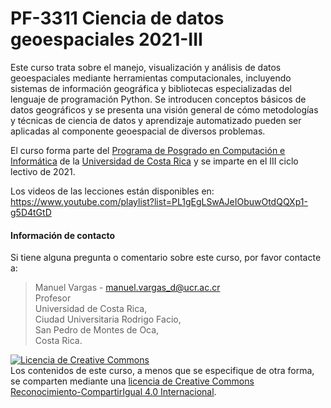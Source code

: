 # PF-3311 Ciencia de datos geoespaciales 2021-III

Este curso trata sobre el manejo, visualización y análisis de datos geoespaciales mediante herramientas computacionales, incluyendo sistemas de información geográfica y bibliotecas especializadas del lenguaje de programación Python. Se introducen conceptos básicos de datos geográficos y se presenta una visión general de cómo metodologías y técnicas de ciencia de datos y aprendizaje automatizado pueden ser aplicadas al componente geoespacial de diversos problemas.

El curso forma parte del [Programa de Posgrado en Computación e Informática](http://www.pci.ucr.ac.cr/) de la [Universidad de Costa Rica](https://www.ucr.ac.cr/) y se imparte en el III ciclo lectivo de 2021.

Los videos de las lecciones están disponibles en:  
https://www.youtube.com/playlist?list=PL1gEgLSwAJeIObuwOtdQQXp1-g5D4tGtD


#### Información de contacto

Si tiene alguna pregunta o comentario sobre este curso, por favor contacte a:

> Manuel Vargas - manuel.vargas_d@ucr.ac.cr  
Profesor  
Universidad de Costa Rica,  
Ciudad Universitaria Rodrigo Facio,  
San Pedro de Montes de Oca,  
Costa Rica.

<a rel="license" href="http://creativecommons.org/licenses/by-sa/4.0/"><img alt="Licencia de Creative Commons" style="border-width:0" src="https://i.creativecommons.org/l/by-sa/4.0/88x31.png" /></a><br />Los contenidos de este curso, a menos que se especifique de otra forma, se comparten mediante una <a rel="license" href="http://creativecommons.org/licenses/by-sa/4.0/">licencia de Creative Commons Reconocimiento-CompartirIgual 4.0 Internacional</a>.
